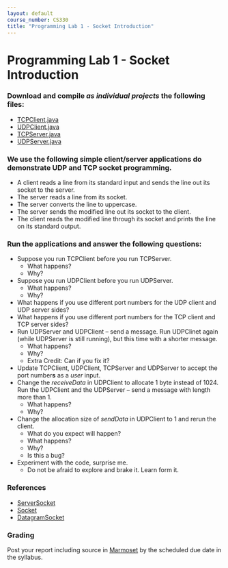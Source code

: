 ```yaml
---
layout: default
course_number: CS330
title: "Programming Lab 1 - Socket Introduction"
---
```


# Programming Lab 1 - Socket Introduction   

### Download and compile _as individual projects_ the following files:
  - [TCPClient.java](TCPClient.java) 
  - [UDPClient.java](UDPClient.java)
  - [TCPServer.java](TCPServer.java)
  - [UDPServer.java](UDPServer.java)
 
### We use the following simple client/server applications do demonstrate UDP and TCP socket programming. 
  - A client reads a line from its standard input and sends the line out its socket to the server.
  - The server reads a line from its socket. 
  - The server converts the line to uppercase.
  - The server sends the modified line out its socket to the client. 
  - The client reads the modified line through its socket and prints the line on its standard output.

###  Run the applications and answer the following questions: 
  - Suppose you run TCPClient before you run TCPServer. 
    - What happens? 
    - Why?
  - Suppose you run UDPClient before you run UDPServer. 
    - What happens? 
    - Why? 
  - What happens if you use different port numbers for the UDP client and UDP server sides?
  - What happens if you use different port numbers for the TCP client and TCP server sides?
  - Run UDPServer and UDPClient – send a message. Run UDPClinet again (while UDPServer is still running), but this time with a shorter message. 
    - What happens? 
    - Why?
    - Extra Credit: Can if you fix it?    
  - Update TCPClient, UDPClient, TCPServer and UDPServer to accept the port number<b>s</b> as a _user_ input.
  - Change the _receiveData_ in UDPClient to allocate 1 byte instead of 1024. Run the UDPClient and the UDPServer – send a message with length more than 1. 
    - What happens? 
    - Why?
  - Change the allocation size of _sendData_ in UDPClient to 1 and rerun the client. 
    - What do you expect will happen?
    - What happens?  
    - Why? 
    - Is this a bug?
 - Experiment with the code, surprise me.
    - Do not be afraid to explore and brake it. Learn form it.  
    
### References 
- [ServerSocket](https://docs.oracle.com/javase/8/docs/api/java/net/ServerSocket.html)
- [Socket](https://docs.oracle.com/javase/8/docs/api/java/net/Socket.html)
- [DatagramSocket](https://docs.oracle.com/javase/8/docs/api/java/net/DatagramSocket.html)

### Grading
Post your report including source in [Marmoset](https://cs.ycp.edu/marmoset) by the scheduled due date in the syllabus.
